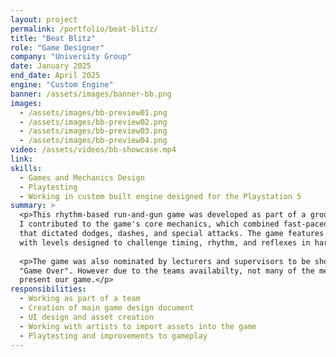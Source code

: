 ```yaml
---
layout: project
permalink: /portfolio/beat-blitz/
title: "Beat Blitz"
role: "Game Designer"
company: "University Group"
date: January 2025
end_date: April 2025
engine: "Custom Engine"
banner: /assets/images/banner-bb.png
images: 
  - /assets/images/bb-preview01.png
  - /assets/images/bb-preview02.png
  - /assets/images/bb-preview03.png
  - /assets/images/bb-preview04.png
video: /assets/videos/bb-showcase.mp4
link: 
skills:
  - Games and Mechanics Design
  - Playtesting
  - Working in custom built engine designed for the Playstation 5
summary: >
  <p>This rhythm-based run-and-gun game was developed as part of a group project over 12 weeks. As one of the designers,
  I contributed to the game's core mechanics, which combined fast-paced side-scrolling action with music-synced inputs 
  that dictated dodges, dashes, and special attacks. The game features a stylized art aesthetic and vertically dynamic movement,
  with levels designed to challenge timing, rhythm, and reflexes in harmony with the soundtrack.</p>
  
  <p>The game was also nominated by lecturers and supervisors to be showcased at the universities end of year game showcase, 
  "Game Over". However due to the teams availabilty, not many of the members could show up to the event, meaning we didn't get to
  present our game.</p>
responsibilities:
  - Working as part of a team
  - Creation of main game design document
  - UI design and asset creation
  - Working with artists to import assets into the game
  - Playtesting and improvements to gameplay
---
```

